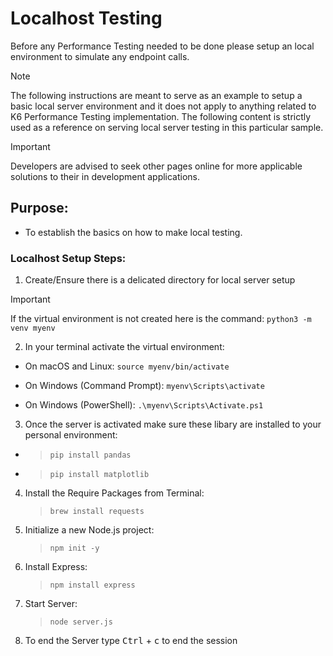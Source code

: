 # Localhost Testing
Before any Performance Testing needed to be done please setup an local environment to simulate any endpoint calls.

> [!NOTE]  
> The following instructions are meant to serve as an example to setup a basic local server environment and it does not apply to anything related to K6 Performance Testing implementation. The following content is strictly used as a reference on serving local server testing in this particular sample.

> [!IMPORTANT]  
> Developers are advised to seek other pages online for more applicable solutions to their in development applications.

## Purpose:
 - To establish the basics on how to make local testing.

### Localhost Setup Steps:

1. Create/Ensure there is a delicated directory for local server setup
> [!IMPORTANT]  
> If the virtual environment is not created here is the command: `python3 -m venv myenv`

2. In your terminal activate the virtual environment:
- On macOS and Linux: `source myenv/bin/activate` 

- On Windows (Command Prompt): `myenv\Scripts\activate` 

- On Windows (PowerShell): `.\myenv\Scripts\Activate.ps1`

3. Once the server is activated make sure these libary are installed to your personal environment:
- >`pip install pandas` 
- >`pip install matplotlib`

4. Install the Require Packages from Terminal:
    >`brew install requests`

5. Initialize a new Node.js project:
    >`npm init -y`

6. Install Express:
    >`npm install express`

7. Start Server:
    >`node server.js`

8. To end the Server type <kbd>Ctrl</kbd> + <kbd>c</kbd> to end the session